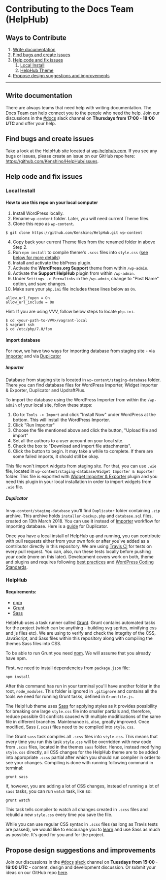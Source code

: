 # Contributing to the Docs Team (HelpHub)

## Ways to Contribute

1. [Write documentation](#write-documentation)
2. [Find bugs and create issues](#find-bugs-and-create-issues)
3. [Help code and fix issues](#help-code-and-fix-issues)
    1. [Local Install](#local-install)
    2. [HelpHub Theme](#helphub-theme)
4. [Propose design suggestions and improvements](#propose-design-suggestions-and-improvements)

----------

## Write documentation
There are always teams that need help with writing documentation. The Docs Team can help connect you to the people who need the help. Join our discussions in the [#docs](https://make.wordpress.org/docs/tag/docs/) slack channel on **Thursdays from 17:00 - 18:00 UTC** and offer your help.

## Find bugs and create issues
Take a look at the HelpHub site located at [wp-helphub.com](https://wp-helphub.com/). If you see any bugs or issues, please create an issue on our GitHub repo here: https://github.com/Kenshino/HelpHub/issues.

## Help code and fix issues

### Local Install

#### How to use this repo on your local computer

1. Install WordPress locally.
2. Rename `wp-content` folder. Later, you will need current Theme files.
3. Clone this repo as `wp-content`. <br />
```
$ git clone https://github.com/Kenshino/HelpHub.git wp-content
```
4. Copy back your current Theme files from the renamed folder in above Step 2.
5. Run `npm install` to compile theme's `.scss` files into `style.css` ([see below for more details](#helphub))
6. Install and activate the bbPress plugin.
7. Activate the **WordPress.org Support** theme from within `/wp-admin`.
8. Activate the **Support HelpHub** plugin from within `/wp-admin`.
9. Under `Settings -> Permalinks` in the `/wp-admin`, change to "Post Name" option, and save changes.
10. Make sure your `php.ini` file includes these lines below as `On`.

```
allow_url_fopen = On
allow_url_include = On
```
Hint: If you are using VVV, follow below steps to locate `php.ini`.
```
$ cd <your-path-to-VVV>/vagrant-local
$ vagrant ssh
$ cd /etc/php/7.0/fpm
```

#### Import database

For now, we have two ways for importing database from staging site - via [Importer](#importer) and via [Duplicator](#duplicator)

##### Importer

Database from staging site is located in `wp-content/staging-database` folder. There you can find database files for WordPress Importer, Widget Importer & Exporter, Duplicator and UpdraftPlus.

To import the database using the WordPress Importer from within the `/wp-admin` of your local site, follow these steps:

1. Go to: `Tools -> Import` and click "Install Now" under WordPress at the bottom. This will install the WordPress Importer.
2. Click "Run Importer"
3. Choose the file mentioned above and click the button, "Upload file and import"
4. Set all the authors to a user account on your local site.
5. Check the box to "Download and import file attachments".
6. Click the button to begin. It may take a while to complete. If there are some failed imports, it should still be okay.

This file won't import widgets from staging site. For that, you can use `.wie` file, located in `wp-content/staging-database/Widget Importer & Exporter` folder. This file is exported with [Widget Importer & Exporter](https://wordpress.org/plugins/widget-importer-exporter/) plugin and you need this plugin in your local installation in order to import widgets from `.wie` file.

##### Duplicator

In `wp-content/staging-database` you'll find `Duplicator` folder containing `.zip` archive. This archive holds `installer-backup.php` and `database.sql` files, created on 13th March 2018. You can use it instead of [Importer](#importer) workflow for importing database. Here is a [guide](https://snapcreek.com/duplicator/docs/quick-start/) for Duplicator.

Once you have a local install of HelpHub up and running, you can contribute with pull requests either from your own fork or after you've added as a contributor directly in this repository. We are using [Travis CI](https://travis-ci.org/) for tests on every pull request. You can, also, run these tests locally before pushing your code (more on this later). Development covers work on both, theme and plugins and requires following [best practices](https://make.wordpress.org/core/handbook/best-practices/coding-standards/php/) and [WordPress Coding Standards](https://github.com/WordPress-Coding-Standards/WordPress-Coding-Standards).

### HelpHub

#### Requirements:

- [npm](https://www.npmjs.com/get-npm)
- [Grunt](https://gruntjs.com/)
- [Sass](http://sass-lang.com/)

HelpHub uses a task runner called [Grunt](https://gruntjs.com/). Grunt contains automated tasks for the project (which can be anything - building svg sprites, minifying css and js files etc). We are using to verify and check the integrity of the CSS, JavaScript, and Sass files within this repository along with compiling the themes Sass files into CSS.

To be able to run Grunt you need [npm](https://www.npmjs.com/get-npm). We will assume that you already have npm.


First, we need to install dependencies from `package.json` file:
```
npm install
```

After this command has run in your terminal you'll have another folder in the root, `node_modules`. This folder is ignored in `.gitignore` and contains all the tools we need for running Grunt tasks, defined in `Gruntfile.js`.


The HelpHub theme uses [Sass](http://sass-lang.com/) for applying styles as it provides possibility for breaking one large `style.css` file into smaller partials and, therefore, reduce possible Git conflicts caused with multiple modifications of the same file in different branches. Maintenance is, also, greatly improved. Once modified, Sass (`.scss`) files need to be compiled into `style.css`.

The Grunt `sass` task compiles all `.scss` files into `style.css`. This means that every time you run this task `style.css` will be overridden with new code from `.scss` files, located in the themes `sass` folder. Hence, instead modifying `style.css` directly, all CSS changes for the HelpHub theme are to be added into appropriate `.scss` partial after which you should run compiler in order to see your changes. Compiling is done with running following command in terminal:

```
grunt sass
```

If, however, you are adding a lot of CSS changes, instead of running a lot of `sass` tasks, you can run `watch` task, like so:

```
grunt watch
```

This task tells compiler to watch all changes created in `.scss` files and rebuild a new `style.css` every time you save the file.

While you can use regular CSS syntax in `.scss` files (as long as Travis tests are passed), we would like to encourage you to [learn](http://sass-lang.com/guide) and use Sass as much as possible. It's good for you and for the project.

## Propose design suggestions and improvements

Join our discussions in the [#docs](https://wordpress.slack.com/messages/docs/) [slack](https://make.wordpress.org/chat/) channel on **Tuesdays from 15:00 - 16:00 UTC** - content, design and development discussion. Or submit your ideas on our GitHub repo [here](https://github.com/Kenshino/HelpHub/issues).
